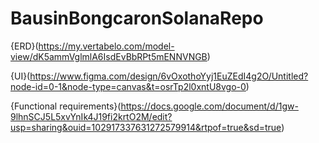 # BausinBongcaronSolanaRepo

{ERD}(https://my.vertabelo.com/model-view/dK5ammVglmlA6IsdEvBbRPt5mENNVNGB)

{UI}(https://www.figma.com/design/6vOxothoYyj1EuZEdI4g2O/Untitled?node-id=0-1&node-type=canvas&t=osrTp2l0xntU8vgo-0)

{Functional requirements}(https://docs.google.com/document/d/1gw-9lhnSCJ5L5xvYnIk4J19fi2krtO2M/edit?usp=sharing&ouid=102917337631272579914&rtpof=true&sd=true)
